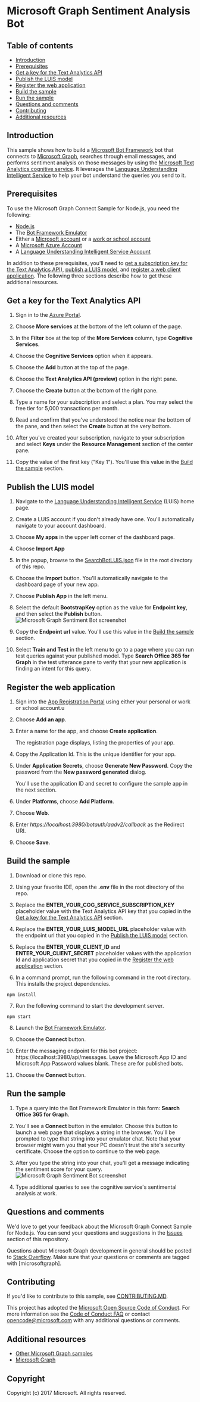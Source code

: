 # Microsoft Graph Sentiment Analysis Bot

## Table of contents

* [Introduction](#introduction)
* [Prerequisites](#prerequisites)
* [Get a key for the Text Analytics API](#get-a-key-for-the-text-analytics-api) 
* [Publish the LUIS model](#publish-the-luis-model)
* [Register the web application](#register-the-web-application)
* [Build the sample](#build-the-sample)
* [Run the sample](#run-the-sample)
* [Questions and comments](#questions-and-comments)
* [Contributing](#contributing)
* [Additional resources](#additional-resources)

## Introduction

This sample shows how to build a [Microsoft Bot Framework](https://dev.botframework.com/) bot that connects to [Microsoft Graph](https://developer.microsoft.com/en-us/graph/), searches through email messages, and performs sentiment analysis on those messages by using the [Microsoft Text Analytics cognitive service](https://docs.microsoft.com/en-us/azure/cognitive-services/text-analytics/quick-start). It leverages the [Language Understanding Intelligent Service](https://www.luis.ai) to help your bot understand the queries you send to it.

## Prerequisites

To use the Microsoft Graph Connect Sample for Node.js, you need the following:

 * [Node.js](https://nodejs.org/)
 * The [Bot Framework Emulator](https://docs.microsoft.com/en-us/bot-framework/debug-bots-emulator)
 * Either a [Microsoft account](https://www.outlook.com/) or a [work or school account](http://dev.office.com/devprogram)
 * A [Microsoft Azure Account](https://azure.microsoft.com/en-us/free/)
 * A [Language Understanding Intelligent Service Account](https://www.luis.ai/)

In addition to these prerequisites, you'll need to [get a subscription key for the Text Analytics API](#get-a-key-for-the-text-analytics-api)), [publish a LUIS model](), and [register a web client application](#register-the-web-application). The following three sections describe how to get these additional resources.

## Get a key for the Text Analytics API

1. Sign in to the [Azure Portal](https://portal.azure.com).

2. Choose **More services** at the bottom of the left column of the page.

3. In the **Filter** box at the top of the **More Services** column, type **Cognitive Services**.

4. Choose the **Cognitive Services** option when it appears.

5. Choose the **Add** button at the top of the page.

6. Choose the **Text Analytics API (preview)** option in the right pane.

7. Choose the **Create** button at the bottom of the right pane.

8. Type a name for your subscription and select a plan. You may select the free tier for 5,000 transactions per month.

9. Read and confirm that you've understood the notice near the bottom of the pane, and then select the **Create** button at the very bottom.

10. After you've created your subscription, navigate to your subscription and select **Keys** under the **Resource Management** section of the center pane.

11. Copy the value of the first key ("Key 1"). You'll use this value in the [Build the sample](#build-the-sample) section.


## Publish the LUIS model

1. Navigate to the [Language Understanding Intelligent Service](https://www.luis.ai) (LUIS) home page.

2. Create a LUIS account if you don't already have one. You'll automatically navigate to your account dashboard.

3. Choose **My apps** in the upper left corner of the dashboard page.

4. Choose **Import App**

5. In the popup, browse to the [SearchBotLUIS.json](./SearchBotLUIS.json) file in the root directory of this repo.

6. Choose the **Import** button. You'll automatically navigate to the dashboard page of your new app.

7. Choose **Publish App** in the left menu.

8. Select the default **BootstrapKey** option as the value for **Endpoint key**, and then select the **Publish** button.
![Microsoft Graph Sentiment Bot screenshot](./readme-images/PublishLUISApp.png)

9. Copy the **Endpoint url** value. You'll use this value in the [Build the sample](#build-the-sample) section.

10. Select **Train and Test** in the left menu to go to a page where you can run test queries against your published model. Type **Search Office 365 for Graph** in the test utterance pane to verify that your new application is finding an intent for this query.

## Register the web application

1. Sign into the [App Registration Portal](https://apps.dev.microsoft.com/) using either your personal or work or school account.u

2. Choose **Add an app**.

3. Enter a name for the app, and choose **Create application**. 
	
   The registration page displays, listing the properties of your app.

4. Copy the Application Id. This is the unique identifier for your app. 

5. Under **Application Secrets**, choose **Generate New Password**. Copy the password from the **New password generated** dialog.

   You'll use the application ID and secret to configure the sample app in the next section. 

6. Under **Platforms**, choose **Add Platform**.

7. Choose **Web**.

8. Enter *https://localhost:3980/botauth/aadv2/callback* as the Redirect URI. 

9. Choose **Save**.

## Build the sample

1. Download or clone this repo.

2. Using your favorite IDE, open the **.env** file in the root directory of the repo.

3. Replace the **ENTER_YOUR_COG_SERVICE_SUBSCRIPTION_KEY** placeholder value with the Text Analytics API key that you copied in the [Get a key for the Text Analytics API](#get-a-key-for-the-text-analytics-api) section.

4. Replace the **ENTER_YOUR_LUIS_MODEL_URL** placeholder value with the endpoint url that you copied in the [Publish the LUIS model](#publish-the-luis-model) section.

5. Replace the **ENTER_YOUR_CLIENT_ID** and **ENTER_YOUR_CLIENT_SECRET** placeholder values with the application Id and application secret that you copied in the [Register the web application](#register-the-web-application) section.

6. In a command prompt, run the following command in the root directory. This installs the project dependencies.

  ```npm install```

7. Run the following command to start the development server.

  ```npm start```

8. Launch the [Bot Framework Emulator](https://docs.microsoft.com/en-us/bot-framework/debug-bots-emulator).

9. Choose the **Connect** button.

10. Enter the messaging endpoint for this bot project: https://localhost:3980/api/messages. Leave the Microsoft App ID and Microsoft App Password values blank. These are for published bots.

11. Choose the **Connect** button. 

## Run the sample

1. Type a query into the Bot Framework Emulator in this form: **Search Office 365 for Graph**.

2. You'll see a **Connect** button in the emulator. Choose this button to launch a web page that displays a string in the browser. You'll be prompted to type that string into your emulator chat. Note that your browser might warn you that your PC doesn't trust the site's security certificate. Choose the option to continue to the web page.

3. After you type the string into your chat, you'll get a message indicating the sentiment score for your query.
![Microsoft Graph Sentiment Bot screenshot](./readme-images/BotPreview.png)

4. Type additional queries to see the cognitive service's sentimental analysis at work.

## Questions and comments

We'd love to get your feedback about the Microsoft Graph Connect Sample for Node.js. You can send your questions and suggestions in the [Issues](https://github.com/microsoftgraph/nodejs-sentiment-bot-sample/issues) section of this repository.

Questions about Microsoft Graph development in general should be posted to [Stack Overflow](https://stackoverflow.com/questions/tagged/microsoftgraph). Make sure that your questions or comments are tagged with [microsoftgraph].

## Contributing ##

If you'd like to contribute to this sample, see [CONTRIBUTING.MD](/CONTRIBUTING.md).

This project has adopted the [Microsoft Open Source Code of Conduct](https://opensource.microsoft.com/codeofconduct/). For more information see the [Code of Conduct FAQ](https://opensource.microsoft.com/codeofconduct/faq/) or contact [opencode@microsoft.com](mailto:opencode@microsoft.com) with any additional questions or comments.
  
## Additional resources

- [Other Microsoft Graph samples](https://github.com/microsoftgraph?utf8=%E2%9C%93&q=sample)
- [Microsoft Graph](https://graph.microsoft.io)

## Copyright
Copyright (c) 2017 Microsoft. All rights reserved.
